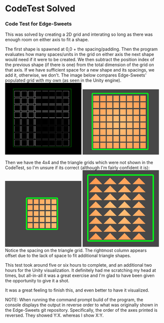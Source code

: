 # CodeTest Solved
<h3>Code Test for Edge-Sweets</h3>

<span>This was solved by creating a 2D grid and interating so long as there was enough room on either axis to fit a shape.</span>

<span>The first shape is spawned at 0,0 + the spacing/padding. Then the program evaluates how many spaces/units in the grid on either axis the next shape would need if it were to be created. We then subtract the position index of the previous shape (if there is one) from the total dimension of the grid on that axis. If we have sufficient space for a new shape and its spacings, we add it, otherwise, we don't. The image below compares Edge-Sweets' populated grid with my own (as seen in the Unity engine).</span><br />
<img src="https://raw.githubusercontent.com/Edge-Sweets/CodeTest/master/images/Rectangles_Filled.PNG" width=250 ></img>
<img src="https://github.com/MachoBrizzin/CodeTest-Solved/blob/e00f271c0a72229018996daa1b69e2b157b059d6/images/5x5.png" width=250 ></img>


<span>Then we have the 4x4 and the triangle grids which were not shown in the CodeTest, so I'm unsure if its correct (although I'm fairly confident it is): </span><br />
<img src="https://github.com/MachoBrizzin/CodeTest-Solved/blob/2d8120718272a6f38f7ee5c5ce69b21284266ab3/images/4x4.png" width=250 ></img>
<img src="https://github.com/MachoBrizzin/CodeTest-Solved/blob/2d8120718272a6f38f7ee5c5ce69b21284266ab3/images/tri.png" width=250 ></img>
<br /><span>Notice the spacing on the triangle grid. The rightmost column appears offset due to the lack of space to fit additional triangle shapes.</span>

This test took around five or six hours to complete, and an additional two hours for the Unity visualization. It definitely had me scratching my head at times, but all-in-all it was a great exercise and I'm glad to have been given the opportunity to give it a shot.

It was a great feeling to finish this, and even better to have it visualized.

NOTE: When running the command prompt build of the program, the console displays the output in reverse order to what was originally shown in the Edge-Sweets git repository. Specifically, the order of the axes printed is reversed. They showed Y:X. whereas I show X:Y.
